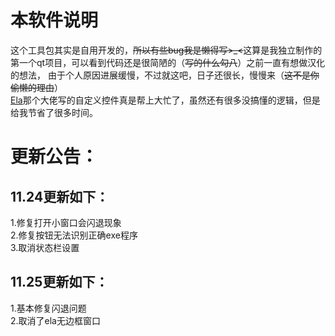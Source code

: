 # 本软件说明
这个工具包其实是自用开发的，~~所以有些bug我是懒得写>_<~~这算是我独立制作的第一个qt项目，可以看到代码还是很简陋的（~~写的什么勾八~~）之前一直有想做汉化的想法，
由于个人原因进展缓慢，不过就这吧，日子还很长，慢慢来（~~这不是你偷懒的理由~~）  
[Ela](https://github.com/Liniyous/ElaWidgetTools?tab=readme-ov-file)那个大佬写的自定义控件真是帮上大忙了，虽然还有很多没搞懂的逻辑，但是给我节省了很多时间。  




# 更新公告：
## 11.24更新如下：  
1.修复打开小窗口会闪退现象    
2.修复按钮无法识别正确exe程序  
3.取消状态栏设置  
## 11.25更新如下：
1.基本修复闪退问题  
2.取消了ela无边框窗口

